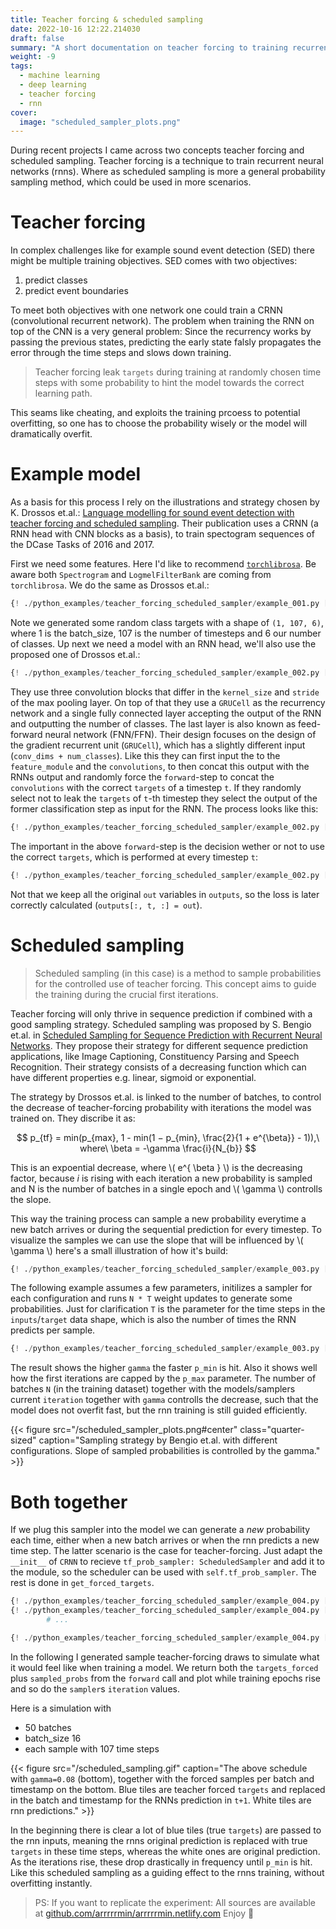 ```yaml
--- 
title: Teacher forcing & scheduled sampling  
date: 2022-10-16 12:22.214030
draft: false
summary: "A short documentation on teacher forcing to training recurrent neural networks. Additional a scheduled sampling module to control teacher forcing prcoess during training."
weight: -9
tags:
  - machine learning
  - deep learning
  - teacher forcing
  - rnn 
cover: 
  image: "scheduled_sampler_plots.png"
---
```

  
During recent projects I came across two concepts teacher forcing and scheduled sampling.
Teacher forcing is a technique to train recurrent neural networks (rnns). Where as scheduled
sampling is more a general probability sampling method, which could be used in more 
scenarios. 

# Teacher forcing

In complex challenges like for example sound event detection (SED) there might be multiple
training objectives. SED comes with two objectives:
1. predict classes
2. predict event boundaries

To meet both objectives with one network one could train a CRNN (convolutional recurrent
network). The problem when training the RNN on top of the CNN is a very general problem: 
Since the recurrency works by passing the previous states, predicting the early state falsly
propagates the error through the time steps and slows down training.

> Teacher forcing leak `targets` during training at randomly chosen time steps with some 
> probability to hint the model towards the correct learning path.

This seams like cheating, and exploits the training prcoess to potential overfitting, so one has 
to choose the probability wisely or the model will dramatically overfit. 

# Example model

As a basis for this process I rely on the illustrations and strategy chosen by K. Drossos et.al.:
[Language modelling for sound event detection with teacher forcing and scheduled sampling](https://arxiv.org/abs/1907.08506).
Their publication uses a CRNN (a RNN head with CNN blocks as a basis), to train 
spectogram sequences of the DCase Tasks of 2016 and 2017. 

First we need some features. Here I'd like to recommend [`torchlibrosa`](https://github.com/qiuqiangkong/torchlibrosa).
Be aware both `Spectrogram` and `LogmelFilterBank` are coming from `torchlibrosa`.
We do the same as Drossos et.al.:

````Python
{! ./python_examples/teacher_forcing_scheduled_sampler/example_001.py [ln:8-] !}
````

Note we generated some random class targets with a shape of `(1, 107, 6)`, where 1 is the 
batch_size, 107 is the number of timesteps and 6 our number of classes. Up next we need a
model with an RNN head, we'll also use the proposed one of Drossos et.al.:

````Python
{! ./python_examples/teacher_forcing_scheduled_sampler/example_002.py [ln:22-79] !}
````

They use three convolution blocks that differ in the `kernel_size` and `stride` of the 
max pooling layer. On top of that they use a `GRUCell` as the recurrency network and a
single fully connected layer accepting the output of the RNN and outputting the number
of classes. The last layer is also known as feed-forward neural network (FNN/FFN).
Their design focuses on the design of the gradient recurrent unit (`GRUCell`), which 
has a slightly different input (`conv_dims + num_classes`). Like this they can first input
the to the `feature_module` and the `convolutions`, to then concat this output with the
RNNs output and randomly force the `forward`-step to concat the `convolutions` with 
the correct `targets` of a timestep `t`. If they randomly select not to leak the `targets` 
of `t`-th timestep they select the output of the former classification step as input for
the RNN. The process looks like this:

````Python
{! ./python_examples/teacher_forcing_scheduled_sampler/example_002.py [ln:81-116] !}
````

The important in the above `forward`-step is the decision wether or not to use the correct
`targets`, which is performed at every timestep `t`:

````Python
{! ./python_examples/teacher_forcing_scheduled_sampler/example_002.py [ln:109-113] !}
````

Not that we keep all the original `out` variables in `outputs`, so the loss is later
correctly calculated (`outputs[:, t, :] = out`).

# Scheduled sampling

> Scheduled sampling (in this case) is a method to sample probabilities for the controlled 
> use of teacher forcing. This concept aims to guide the training during the crucial first 
> iterations.

Teacher forcing will only thrive in sequence prediction if combined with a good sampling
strategy. Scheduled sampling was proposed by S. Bengio et.al. in 
[Scheduled Sampling for Sequence Prediction with Recurrent Neural Networks](https://arxiv.org/abs/1506.03099v1).
They propose their strategy for different sequence prediction applications, like 
Image Captioning, Constituency Parsing and Speech Recognition. Their strategy consists of
a decreasing function which can have different properties e.g. linear, sigmoid or
exponential. 

The strategy by Drossos et.al. is linked to the number of batches, to control the decrease 
of teacher-forcing probability with iterations the model was trained on. They discribe it
as:

$$ p_{tf} = min(p_{max}, 1 - min(1 − p_{min}, \frac{2}{1 + e^{\beta}} - 1)),\ where\ \beta = -\gamma \frac{i}{N_{b}} $$

This is an expoential decrease, where \\( e^{ \beta } \\) is the decreasing factor, because *i* 
is rising with each iteration a new probability is sampled and N is the number of batches
in a single epoch and \\( \gamma \\) controlls the slope.

This way the training process can sample a new probability everytime a new batch arrives 
or during the sequential prediction for every timestep. To visualize the samples we can use 
the slope that will be influenced by \\( \gamma \\) here's a small illustration of how it's 
build:

````Python
{! ./python_examples/teacher_forcing_scheduled_sampler/example_003.py [ln:9-33] !}
````

The following example assumes a few parameters, initilizes a sampler for each configuration
and runs `N * T` weight updates to generate some probabilities. Just for clarification 
`T` is the parameter for the time steps in the `inputs`/`target` data shape, which is 
also the number of times the RNN predicts per sample.

````Python
{! ./python_examples/teacher_forcing_scheduled_sampler/example_003.py [ln:36-62] !}
````

The result shows the higher `gamma` the faster `p_min` is hit. Also it shows well how the 
first iterations are capped by the `p_max` parameter. The number of batches `N` (in the 
training dataset) together with the models/samplers current `iteration` together with 
`gamma` controlls the decrease, such that the model does not overfit fast, but the rnn
training is still guided efficiently.

{{< figure src="/scheduled_sampler_plots.png#center" class="quarter-sized" caption="Sampling strategy by Bengio et.al. with different configurations. Slope of sampled probabilities is controlled by the gamma." >}}

# Both together

If we plug this sampler into the model we can generate a *new* probability each time,
either when a new batch arrives or when the rnn predicts a new time step. The latter
scenario is the case for teacher-forcing. Just adapt the `__init__` of `CRNN` to 
recieve `tf_prob_sampler: ScheduledSampler` and add it to the module, so the scheduler
can be used with `self.tf_prob_sampler`. The rest is done in `get_forced_targets`.

````Python
{! ./python_examples/teacher_forcing_scheduled_sampler/example_004.py [ln:26-40] !}
{! ./python_examples/teacher_forcing_scheduled_sampler/example_004.py [ln:57] !}
        # ...

{! ./python_examples/teacher_forcing_scheduled_sampler/example_004.py [ln:61-68] !}
````

In the following I generated sample teacher-forcing draws to simulate what it would feel
like when training a model. We return both the `targets_forced` plus `sampled_probs` from
the `forward` call and plot while training epochs rise and so do the `sampler`s 
`iteration` values.

Here is a simulation with 
* 50 batches
* batch_size 16
* each sample with 107 time steps

{{< figure src="/scheduled_sampling.gif" caption="The above schedule with `gamma=0.08` (bottom), together with the forced samples per batch and timestamp on the bottom. Blue tiles are teacher forced `targets` and replaced in the batch and timestamp for the RNNs prediction in `t+1`. White tiles are rnn predictions." >}}

In the beginning there is clear a lot of blue tiles (true `targets`) are passed to the rnn
inputs, meaning the rnns original prediction is replaced with true `targets` in these
time steps, whereas the white ones are original prediction. As the iterations rise, these
drop drastically in frequency until `p_min` is hit. Like this scheduled sampling as a 
guiding effect to the rnns training, without overfitting instantly.

> PS: If you want to replicate the experiment: All sources are available at
> [github.com/arrrrrmin/arrrrrmin.netlify.com](https://github.com/arrrrrmin/arrrrrmin.netlify.com/code/python-examples/python_examples/teacher_forcing_scheduled_sampler)
> Enjoy 🎉
